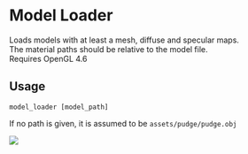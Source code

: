 # Model Loader  
Loads models with at least a mesh, diffuse and specular maps.  
The material paths should be relative to the model file.  
Requires OpenGL 4.6  

## Usage  

    model_loader [model_path]  

If no path is given, it is assumed to be `assets/pudge/pudge.obj`

![](https://i.imgur.com/k9YglnZ.png)